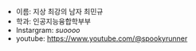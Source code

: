 - 이름: 지상 최강의 남자 최민규
- 학과: 인공지능융합학부부
- Instargram: _suoooo_
- youtube: https://www.youtube.com/@spookyrunner